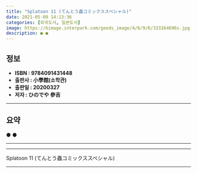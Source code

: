 ```yaml
---
title: "Splatoon 11 (てんとう蟲コミックススペシャル)"
date: 2021-05-09 14:13:36
categories: [외국도서, 일본도서]
image: https://bimage.interpark.com/goods_image/4/6/9/6/333164696s.jpg
description: ● ●
---
```


## **정보**

- **ISBN : 9784091431448**
- **출판사 : 小學館(소학관)**
- **출판일 : 20200327**
- **저자 : ひのでや 參吉**

------



## **요약**

●  ●  

------



------


Splatoon 11 (てんとう蟲コミックススペシャル) 

------


